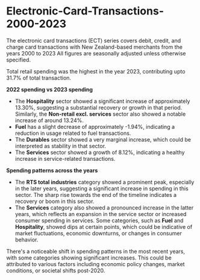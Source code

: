 # Electronic-Card-Transactions-2000-2023

The electronic card transactions (ECT) series covers debit, credit, and charge card transactions with New Zealand-based merchants from the years 2000 to 2023
All figures are seasonally adjusted unless otherwise specified.

Total retail spending was the highest in the year 2023, contributing upto 31.7% of total transaction.

**2022 spending vs 2023 spending**
*  The **Hospitality** sector showed a significant increase of approximately 13.30%, suggesting a substantial recovery or growth in that period. Similarly, the **Non-retail excl. services** sector also showed a notable increase of around 13.24%.
*  **Fuel** has a slight decrease of approximately -1.94%, indicating a reduction in usage related to fuel transactions.
*  The **Durables** sector showed a very marginal increase, which could be interpreted as stability in that sector.
*  The **Services** sector showed a growth of 8.12%, indicating a healthy increase in service-related transactions.

**Spending patterns across the years**
*  The **RTS total industries** category showed a prominent peak, especially in the later years, suggesting a significant increase in spending in this sector. The sharp rise towards the end of the timeline indicates a recovery or boom in this sector.
*  The **Services** category also showed a pronounced increase in the latter years, which reflects an expansion in the service sector or increased consumer spending in services.
Some categories, such as **Fuel** and **Hospitality**, showed dips at certain points, which could be indicative of market fluctuations, economic downturns, or changes in consumer behavior.

There's a noticeable shift in spending patterns in the most recent years, with some categories showing significant increases. This could be attributed to various factors including economic policy changes, market conditions, or societal shifts post-2020.
